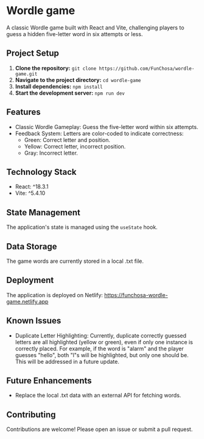 # Wordle game

A classic Wordle game built with React and Vite, challenging players to guess a hidden five-letter word in six attempts or less.

## Project Setup

1. **Clone the repository:** `git clone https://github.com/FunChosa/wordle-game.git`
2. **Navigate to the project directory:** `cd wordle-game`
3. **Install dependencies:** `npm install`
4. **Start the development server:** `npm run dev`

## Features

* Classic Wordle Gameplay: Guess the five-letter word within six attempts.
* Feedback System:  Letters are color-coded to indicate correctness:
    * Green: Correct letter and position.
    * Yellow: Correct letter, incorrect position.
    * Gray: Incorrect letter.

## Technology Stack

* React: ^18.3.1
* Vite: ^5.4.10

## State Management

The application's state is managed using the `useState` hook.

## Data Storage

The game words are currently stored in a local .txt file.

## Deployment

The application is deployed on Netlify: https://funchosa-wordle-game.netlify.app

## Known Issues

* Duplicate Letter Highlighting: Currently, duplicate correctly guessed letters are all highlighted (yellow or green), even if only one instance is correctly placed.  For example, if the word is "alarm" and the player guesses "hello", both "l"s will be highlighted, but only one should be. This will be addressed in a future update.

## Future Enhancements

* Replace the local .txt data with an external API for fetching words.

## Contributing

Contributions are welcome! Please open an issue or submit a pull request.
